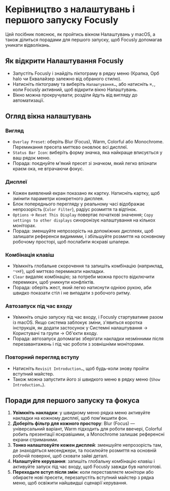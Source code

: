 # Керівництво з налаштувань і першого запуску Focusly

Цей посібник пояснює, як пройтись вікном Налаштувань у macOS, а також ділиться порадами для першого запуску, щоб Focusly допомагав уникати відволікань.

## Як відкрити Налаштування Focusly
- Запустіть Focusly і знайдіть піктограму в рядку меню (Крапка, Орб halo чи Еквалайзер залежно від обраного стилю).
- Натисніть піктограму та виберіть `Налаштування…`, або натисніть `⌘,`, коли Focusly активний, щоб відкрити вікно Налаштувань.
- Вікно можна прокручувати; розділи йдуть від вигляду до автоматизації.

## Огляд вікна налаштувань

### Вигляд
- `Overlay Preset`: оберіть Blur (Focus), Warm, Colorful або Monochrome. Перемикання пресета миттєво оновлює всі дисплеї.
- `Status Bar Icon`: виберіть форму значка, яка найкраще вписується у ваш рядок меню.
- Порада: поєднуйте м'який пресет зі значком, який легко впізнати краєм ока, не втрачаючи фокус.

### Дисплеї
- Кожен виявлений екран показано як картку. Натисніть картку, щоб змінити параметри конкретного дисплея.
- Блок попереднього перегляду у реальному часі відображає непрозорість (`Color Filter`), радіус розмиття та відтінок.
- `Options` → `Reset This Display` повертає початкові значення; `Copy settings to other displays` синхронізує налаштування на кількох моніторах.
- Порада: зменшуйте непрозорість на допоміжних дисплеях, щоб залишати референси видимими, і збільшуйте розмиття на основному робочому просторі, щоб послабити яскраві шпалери.

### Комбінація клавіш
- Увімкніть глобальне скорочення та запишіть комбінацію (наприклад, `⌃⌥⌘F`), щоб миттєво перемикати накладки.
- `Clear` видаляє комбінацію; за потреби можна просто відключити перемикач, щоб уникнути конфліктів.
- Порада: оберіть жест, який легко натиснути однією рукою, аби швидко показати стіл і не випадати з робочого ритму.

### Автозапуск під час входу
- Увімкніть опцію запуску під час входу, і Focusly стартуватиме разом із macOS. Якщо система заблокує зміни, з'явиться коротка інструкція, як додати застосунок у Системні налаштування → Користувачі та групи → Об'єкти входу.
- Порада: автозапуск допомагає зберігати накладки незмінними після перезавантажень і під час роботи з зовнішніми моніторами.

### Повторний перегляд вступу
- Натисніть `Revisit Introduction…`, щоб будь-коли знову пройти вступний майстер.
- Також можна запустити його зі швидкого меню в рядку меню (`Show Introduction…`).

## Поради для першого запуску та фокуса
1. **Увімкніть накладки**: у швидкому меню рядка меню активуйте накладки на кожному дисплеї, щоб пом'якшити фон.
2. **Доберіть фільтр для кожного простору**: Blur (Focus) — універсальний варіант, Warm підходить для роботи ввечері, Colorful робить презентації яскравішими, а Monochrome залишає референсні екрани стриманими.
3. **Тонко налаштовуйте кожен дисплей**: зменшуйте непрозорість там, де знаходяться месенджери, та посилюйте розмиття на основній робочій поверхні, щоб сховати зайві деталі.
4. **Налаштуйте керування**: запишіть глобальну комбінацію клавіш і активуйте запуск під час входу, щоб Focusly завжди був напоготові.
5. **Переходьте вступ після змін**: коли переставляєте монітори або обираєте нові пресети, перезапустіть вступний майстер з рядка меню, щоб освіжити найшвидші сценарії керування.
